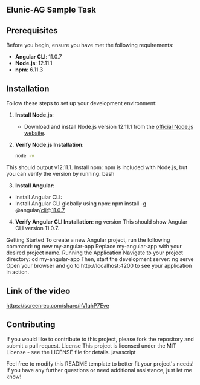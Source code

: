 
## Elunic-AG Sample Task

## Prerequisites

Before you begin, ensure you have met the following requirements:

- **Angular CLI**: 11.0.7
- **Node.js**: 12.11.1
- **npm**: 6.11.3

## Installation

Follow these steps to set up your development environment:

1. **Install Node.js**:
   - Download and install Node.js version 12.11.1 from the [official Node.js website](https://nodejs.org/en/download/releases/).

2. **Verify Node.js Installation**:
   ```bash
   node -v
This should output v12.11.1.
Install npm:
npm is included with Node.js, but you can verify the version by running:
bash

 3. **Install Angular**:
   - Install Angular CLI:
   - Install Angular CLI globally using npm:
  npm install -g @angular/cli@11.0.7

   4. **Verify Angular CLI Installation**:
   ng version
   This should show Angular CLI version 11.0.7.

Getting Started
To create a new Angular project, run the following command:
ng new my-angular-app
Replace my-angular-app with your desired project name.
Running the Application
Navigate to your project directory:
cd my-angular-app
Then, start the development server:
ng serve
Open your browser and go to http://localhost:4200 to see your application in action.


## Link of the video
https://screenrec.com/share/nVIqhP7Eve


## Contributing
If you would like to contribute to this project, please fork the repository and submit a pull request.
License
This project is licensed under the MIT License - see the LICENSE file for details.
javascript


Feel free to modify this README template to better fit your project's needs! If you have any further questions or need additional assistance, just let me know!

